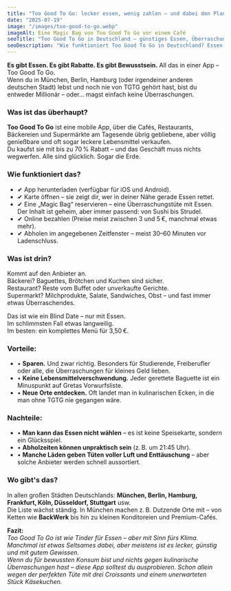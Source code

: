 ```yaml
---
title: "Too Good To Go: lecker essen, wenig zahlen – und dabei den Planeten retten"
date: "2025-07-19"
image: "/images/too-good-to-go.webp"
imageAlt: Eine Magic Bag von Too Good To Go vor einem Café
seoTitle: "Too Good To Go in Deutschland – günstiges Essen, Überraschungen und Nachhaltigkeit"
seoDescription: "Wie funktioniert Too Good To Go in Deutschland? Essen retten, Geld sparen und neue Orte entdecken – alle Tipps, Vorteile und Nachteile in einem Überblick."
---
```


**Es gibt Essen. Es gibt Rabatte. Es gibt Bewusstsein.** All das in einer App – Too Good To Go.  
Wenn du in München, Berlin, Hamburg (oder irgendeiner anderen deutschen Stadt) lebst und noch nie von TGTG gehört hast, bist du entweder Millionär – oder... magst einfach keine Überraschungen.

### Was ist das überhaupt?

**Too Good To Go** ist eine mobile App, über die Cafés, Restaurants, Bäckereien und Supermärkte am Tagesende übrig gebliebene, aber völlig genießbare und oft sogar leckere Lebensmittel verkaufen.  
Du kaufst sie mit bis zu 70 % Rabatt – und das Geschäft muss nichts wegwerfen. Alle sind glücklich. Sogar die Erde.

### Wie funktioniert das?

- ✔ App herunterladen (verfügbar für iOS und Android).  
- ✔ Karte öffnen – sie zeigt dir, wer in deiner Nähe gerade Essen rettet.  
- ✔ Eine „Magic Bag“ reservieren – eine Überraschungstüte mit Essen. Der Inhalt ist geheim, aber immer passend: von Sushi bis Strudel.  
- ✔ Online bezahlen (Preise meist zwischen 3 und 5 €, manchmal etwas mehr).  
- ✔ Abholen im angegebenen Zeitfenster – meist 30–60 Minuten vor Ladenschluss.

### Was ist drin?

Kommt auf den Anbieter an.  
Bäckerei? Baguettes, Brötchen und Kuchen sind sicher.  
Restaurant? Reste vom Buffet oder unverkaufte Gerichte.  
Supermarkt? Milchprodukte, Salate, Sandwiches, Obst – und fast immer etwas Überraschendes.

Das ist wie ein Blind Date – nur mit Essen.  
Im schlimmsten Fall etwas langweilig.  
Im besten: ein komplettes Menü für 3,50 €.

### Vorteile:

- • **Sparen.** Und zwar richtig. Besonders für Studierende, Freiberufler oder alle, die Überraschungen für kleines Geld lieben.  
- • **Keine Lebensmittelverschwendung.** Jeder gerettete Baguette ist ein Minuspunkt auf Gretas Vorwurfsliste.  
- • **Neue Orte entdecken.** Oft landet man in kulinarischen Ecken, in die man ohne TGTG nie gegangen wäre.

### Nachteile:

- • **Man kann das Essen nicht wählen** – es ist keine Speisekarte, sondern ein Glücksspiel.  
- • **Abholzeiten können unpraktisch sein** (z. B. um 21:45 Uhr).  
- • **Manche Läden geben Tüten voller Luft und Enttäuschung** – aber solche Anbieter werden schnell aussortiert.

### Wo gibt's das?

In allen großen Städten Deutschlands: **München, Berlin, Hamburg, Frankfurt, Köln, Düsseldorf, Stuttgart** usw.  
Die Liste wächst ständig. In München machen z. B. Dutzende Orte mit – von Ketten wie **BackWerk** bis hin zu kleinen Konditoreien und Premium-Cafés.

**Fazit:**  
_Too Good To Go ist wie Tinder für Essen – aber mit Sinn fürs Klima. Manchmal ist etwas Seltsames dabei, aber meistens ist es lecker, günstig und mit gutem Gewissen.  
Wenn du für bewussten Konsum bist und nichts gegen kulinarische Überraschungen hast – diese App solltest du ausprobieren. Schon allein wegen der perfekten Tüte mit drei Croissants und einem unerwarteten Stück Käsekuchen._
